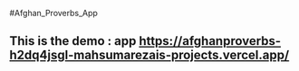 #Afghan_Proverbs_App
## This is the demo : app https://afghanproverbs-h2dq4jsgl-mahsumarezais-projects.vercel.app/

